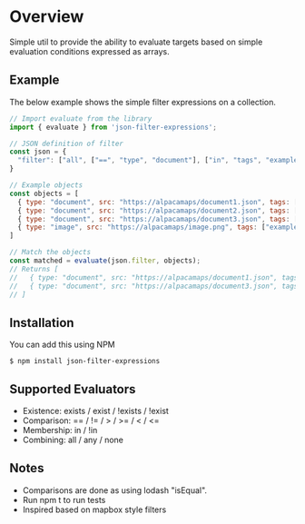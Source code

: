 # Overview

Simple util  to provide the ability to evaluate targets based on simple evaluation conditions expressed as arrays.

## Example

The below example shows the simple filter expressions on a collection.

```javascript
// Import evaluate from the library
import { evaluate } from 'json-filter-expressions';

// JSON definition of filter
const json = {
  "filter": ["all", ["==", "type", "document"], ["in", "tags", "example", "other"]]
}

// Example objects
const objects = [
  { type: "document", src: "https://alpacamaps/document1.json", tags: ["example"] },
  { type: "document", src: "https://alpacamaps/document2.json", tags: ["something"] },
  { type: "document", src: "https://alpacamaps/document3.json", tags: ["other"] },
  { type: "image", src: "https://alpacamaps/image.png", tags: ["example"] }
]

// Match the objects
const matched = evaluate(json.filter, objects);
// Returns [
//   { type: "document", src: "https://alpacamaps/document1.json", tags: ["example"] },
//   { type: "document", src: "https://alpacamaps/document3.json", tags: ["other"] }
// ]
```

## Installation

You can add this using NPM

```
$ npm install json-filter-expressions
```

## Supported Evaluators

* Existence: exists / exist / !exists / !exist
* Comparison: == / != / > / >= / < / <=
* Membership: in / !in
* Combining: all / any / none

## Notes

* Comparisons are done as using lodash "isEqual".
* Run npm t to run tests
* Inspired based on mapbox style filters
